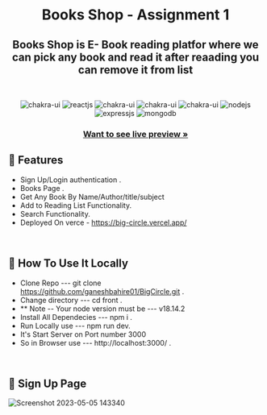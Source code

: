 <h1 align="center">Books Shop - Assignment 1</h1> 

<h2 align="center">Books Shop is E- Book reading platfor where we can pick any book and read it after reaading you can remove it from list</h2>

<br />
<p align="center">
    <img src="https://img.shields.io/badge/next.js-000000?style=for-the-badge&logo=nextdotjs&logoColor=white" alt="chakra-ui" />
    <img src="https://img.shields.io/badge/Telwind-20232A?style=for-the-badge&logo=telwind&logoColor=61DAFB" alt="reactjs" />
  <img src="https://img.shields.io/badge/JavaScript-F7DF1E?style=for-the-badge&logo=javascript&logoColor=black" alt="chakra-ui"/>
  <img src="https://img.shields.io/badge/HTML5-E34F26?style=for-the-badge&logo=html5&logoColor=white" alt="chakra-ui"/>
  <img src="https://img.shields.io/badge/CSS3-1572B6?style=for-the-badge&logo=css3&logoColor=white" alt="chakra-ui"/>
     <img src="https://img.shields.io/badge/Node.js-339933?style=for-the-badge&logo=nodedotjs&logoColor=white" alt="nodejs" />
    <img src="https://img.shields.io/badge/Express.js-000000?style=for-the-badge&logo=express&logoColor=white" alt="expressjs" />
    <img src="https://img.shields.io/badge/MongoDB-4EA94B?style=for-the-badge&logo=mongodb&logoColor=white" alt="mongodb" />
</p>
<h3 align="center"><a href="https://big-circle.vercel.app/"><strong>Want to see live preview »</strong></a></h3>

## 🚀 Features
- Sign Up/Login authentication .
- Books Page .
- Get Any Book By Name/Author/title/subject
- Add to Reading List Functionality.
- Search Functionality.
- Deployed On verce - https://big-circle.vercel.app/
<br />

## 🚀 How To Use It Locally
- Clone Repo --- git clone https://github.com/ganeshbahire01/BigCircle.git .
- Change directory --- cd front .
- ** Note -- Your node version must be --- v18.14.2
- Install All Dependecies --- npm i .
- Run Locally use --- npm run dev.
- It's Start Server on Port number 3000
- So in Browser use   --- http://localhost:3000/ .
<br />

## 🚀 Sign Up Page
![Screenshot 2023-05-05 143340](https://user-images.githubusercontent.com/64640371/236418457-464a3fe4-f827-465b-b81e-604cc9cc50f4.png)


